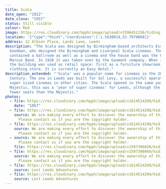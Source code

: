 ```yaml
---
title: Scala
date_open: "1922"
date_close: "1957"
status: Still visible
colour: Red
image: https://res.cloudinary.com/hpph/image/upload/v1596451156/hidinginplainsight/scala.svg
location: '{"type":"Point","coordinates":[-1.5430014,53.7979068]}'
address: 12 Albion Place, Lands Lane, Leeds
description: "The Scala was designed by Birmingham-based architects Essex and
  Goodman, who designed the Birmingham and Liverpool Scala cinemas. The building
  contained a ballroom as well as a cinema and the house band was the Charlie
  Marcus Band. In 1928 it was taken over by the Gaumont company. When it closed,
  the building was used as retail space: first as a furniture showroom, later a
  clothing store. It is currently an Easy Hotel."
description_extended: "'Scala' was a popular name for cinemas in the 20th
  Century. The one in Leeds was built for Sol Levy, a successful operator of
  super sized cinemas in other cities. The Scala opened in the same year as the
  Majestic, this was a 'year of super cinemas' for Leeds, although the Scala had
  fewer seats than the Majestic."
photos:
  - file: https://res.cloudinary.com/hpph/image/upload/v1614514209/hidinginplainsight/Scala01.jpg
    date: "1957"
  - file: https://res.cloudinary.com/hpph/image/upload/v1614514208/hidinginplainsight/auditorium_2004120_603261292.jpg
    source: We are making every effort to discover the ownership of this photo.
      Please contact us if you are the copyright holder.
  - file: https://res.cloudinary.com/hpph/image/upload/v1614514198/hidinginplainsight/Tea_room_2004120_360478700.jpg
    source: We are making every effort to discover the ownership of this photo.
      Please contact us if you are the copyright holder.
  - source: We are making every effort to discover the ownership of this photo.
      Please contact us if you are the copyright holder.
    file: https://res.cloudinary.com/hpph/image/upload/v1597396020/hidinginplainsight/Scala_01.jpg
  - file: https://res.cloudinary.com/hpph/image/upload/v1597396069/hidinginplainsight/Scala01a.jpg
    source: We are making every effort to discover the ownership of this photo.
      Please contact us if you are the copyright holder.
  - file: https://res.cloudinary.com/hpph/image/upload/v1614514209/hidinginplainsight/lift.jpg
    source: Lost Leeds Adventures
  - file: https://res.cloudinary.com/hpph/image/upload/v1614514209/hidinginplainsight/stairway.jpg
    source: Lost Leeds Adventures
---
```

